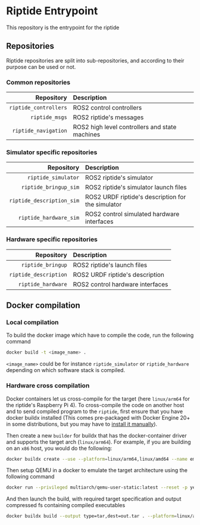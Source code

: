 # Riptide Entrypoint

This repository is the entrypoint for the riptide

## Repositories

Riptide repositories are split into sub-repositories, and according to their purpose can be used or not.

### Common repositories

| Repository            | Description                                    |
|----------------------:|:-----------------------------------------------|
| `riptide_controllers` | ROS2 control controllers                       |
| `riptide_msgs`        | ROS2 riptide's messages                        |
| `riptide_navigation`  | ROS2 high level controllers and state machines |

### Simulator specific repositories

| Repository                | Description                                       |
|--------------------------:|:--------------------------------------------------|
| `riptide_simulator`       | ROS2 riptide's simulator                          |
| `riptide_bringup_sim`     | ROS2 riptide's simulator launch files             |
| `riptide_description_sim` | ROS2 URDF riptide's description for the simulator |
| `riptide_hardware_sim`    | ROS2 control simulated hardware interfaces        |

### Hardware specific repositories

| Repository            | Description                      |
|----------------------:|:---------------------------------|
| `riptide_bringup`     | ROS2 riptide's launch files      |
| `riptide_description` | ROS2 URDF riptide's description  |
| `riptide_hardware`    | ROS2 control hardware interfaces |

## Docker compilation

### Local compilation

To build the docker image which have to compile the code, run the following command

```bash
docker build -t <image_name> .
```

`<image_name>` could be for instance `riptide_simulator` or `riptide_hardware` depending on which software stack is compiled.

### Hardware cross compilation

Docker containers let us cross-compile for the target (here `linux/arm64` for the riptide's Raspberry Pi 4). To cross-compile the code on another host and to send compiled program to the `riptide`, first ensure that you have docker buildx installed (This comes pre-packaged with Docker Engine 20+ in some distributions, but you may have to [install it manually](https://docs.docker.com/build/#manual-download)).

Then create a new `builder` for buildx that has the docker-container driver and supports the target arch (`linux/arm64`). For example, if you are building on an `x86` host, you would do the following:

```bash
docker buildx create --use --platform=linux/arm64,linux/amd64 --name emulated-multiarch --driver docker-container
```

Then setup QEMU in a docker to emulate the target architecture using the following command

```bash
docker run --privileged multiarch/qemu-user-static:latest --reset -p yes
```

And then launch the build, with required target specification and output compressed fs containing compiled executables

```bash
docker buildx build --output type=tar,dest=out.tar . --platform=linux/arm64
```
